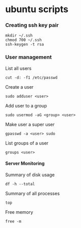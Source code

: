# ubuntu scripts

### Creating ssh key pair
```
mkdir ~/.ssh
chmod 700 ~/.ssh
ssh-keygen -t rsa
```

### User management

List all users
```
cut -d: -f1 /etc/passwd
```

Create a user

```
sudo adduser <user>
```

Add user to a group
```
sudo usermod -aG <group> <user>
```

Make user a super user
```
gpasswd -a <user> sudo
```

List groups of a user
```
groups <user>
```
#### Server Monitoring
Summary of disk usage
```
df -h --total
```
Summary of all processes
```
top
```
Free memory
```
free -m
```
